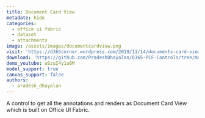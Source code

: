 ```yaml
---
title: Document Card View
metadate: hide
categories:
  - office ui fabric
  - dataset
  - attachments
image: /assets/images/documentcardview.png
visit: 'https://d365corner.wordpress.com/2019/11/14/documents-card-view-my-first-pcf-control-built-on-office-ui-fabric/'
download: 'https://github.com/PradeshDhayalan/D365-PCF-Controls/tree/master/DocumentCard'
demo_youtube: wSzuI4y1a6M
model_support: true
canvas_support: false
authors:
  - pradesh_dhayalan
---
```


A control to get all the annotations and renders as Document Card View which is built on Office UI Fabric.
